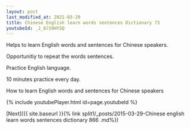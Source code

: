 ```yaml
---
layout: post
last_modified_at: 2021-03-29
title: Chinese English learn words sentences Dictionary 73 
youtubeId: _J_6l59HYSQ
---
```

 
 
Helps to learn English words and sentences for Chinese speakers.

Opportunitiy to repeat the words sentences. 

Practice English language. 
 
10 minutes practice every day. 
 
How to learn English words and sentences for Chinese speakers 
 
{% include youtubePlayer.html id=page.youtubeId %}
 
 
[Next]({{ site.baseurl }}{% link  split1/_posts/2015-03-29-Chinese english learn words sentences dictionary 866 .md%})
 
